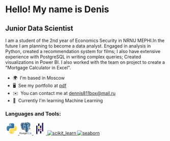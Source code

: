 Hello! My name is Denis
======================

Junior Data Scientist
---------------------

I am a student of the 2nd year of Economics Security in NRNU MEPHI.In the future I am planning to become a data analyst. Engaged in analysis in Python, created a recommendation system for films; I also have extensive experience with PostgreSQL in writing complex queries; Created visualizations in Power BI. I also worked with the team on project to create a "Mortgage Calculator in Excel".

* 🌍  I'm based in Moscow
* 🖥️  See my portfolio at [pdf](http://myresume.ru/resume/3VIyPPWyrQQ/)
* ✉️  You can contact me at [dennis811box@mail.ru](mailto:dennis811box@mail.ru)
* 🧠  Currently I'm learning Machine Learning




<h3 align="left">Languages and Tools:</h3>
<p align="left"> 

<a href="https://www.python.org" target="_blank" rel="noreferrer"> <img src="https://raw.githubusercontent.com/devicons/devicon/master/icons/python/python-original.svg" alt="python" width="40" height="40"/> </a> 
<a href="https://www.postgresql.org" target="_blank" rel="noreferrer"> <img src="https://raw.githubusercontent.com/devicons/devicon/master/icons/postgresql/postgresql-original-wordmark.svg" alt="postgresql" width="40" height="40"/> </a> 
<a href="https://pandas.pydata.org/" target="_blank" rel="noreferrer"> <img src="https://raw.githubusercontent.com/devicons/devicon/2ae2a900d2f041da66e950e4d48052658d850630/icons/pandas/pandas-original.svg" alt="pandas" width="40" height="40"/> </a> 
<a href="https://scikit-learn.org/" target="_blank" rel="noreferrer"> <img src="https://upload.wikimedia.org/wikipedia/commons/0/05/Scikit_learn_logo_small.svg" alt="scikit_learn" width="40" height="40"/> </a> <a href="https://seaborn.pydata.org/" target="_blank" rel="noreferrer"> <img src="https://seaborn.pydata.org/_images/logo-mark-lightbg.svg" alt="seaborn" width="40" height="40"/> </a> 
</p>



